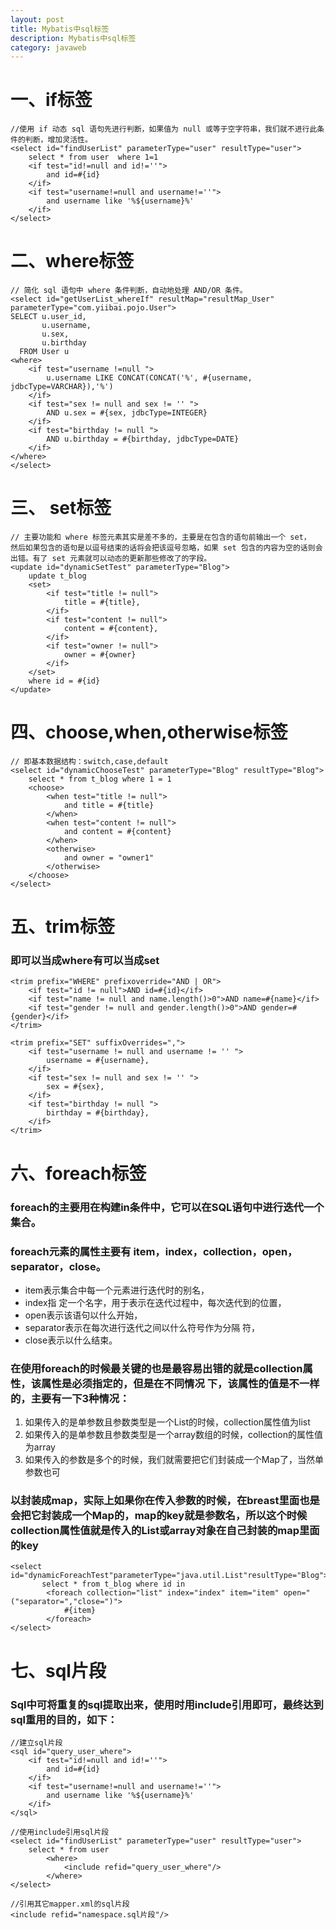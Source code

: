 ```yaml
---
layout: post
title: Mybatis中sql标签
description: Mybatis中sql标签
category: javaweb
---
```


# 一、if标签
    //使用 if 动态 sql 语句先进行判断，如果值为 null 或等于空字符串，我们就不进行此条件的判断，增加灵活性。
	<select id="findUserList" parameterType="user" resultType="user">
		select * from user  where 1=1
		<if test="id!=null and id!=''">
			and id=#{id}
		</if>
		<if test="username!=null and username!=''">
			and username like '%${username}%'
		</if>
	</select>

# 二、where标签
	// 简化 sql 语句中 where 条件判断，自动地处理 AND/OR 条件。
	<select id="getUserList_whereIf" resultMap="resultMap_User" parameterType="com.yiibai.pojo.User">  
    SELECT u.user_id,  
           u.username,  
           u.sex,  
           u.birthday 
      FROM User u
    <where>  
        <if test="username !=null ">  
            u.username LIKE CONCAT(CONCAT('%', #{username, jdbcType=VARCHAR}),'%')  
        </if>  
        <if test="sex != null and sex != '' ">  
            AND u.sex = #{sex, jdbcType=INTEGER}  
        </if>  
        <if test="birthday != null ">  
            AND u.birthday = #{birthday, jdbcType=DATE}  
        </if> 
    </where>    
	</select> 

# 三、 set标签
	// 主要功能和 where 标签元素其实是差不多的，主要是在包含的语句前输出一个 set，
    然后如果包含的语句是以逗号结束的话将会把该逗号忽略，如果 set 包含的内容为空的话则会出错。有了 set 元素就可以动态的更新那些修改了的字段。 
	<update id="dynamicSetTest" parameterType="Blog">
        update t_blog
        <set>
            <if test="title != null">
                title = #{title},
            </if>
            <if test="content != null">
                content = #{content},
            </if>
            <if test="owner != null">
                owner = #{owner}
            </if>
        </set>
        where id = #{id}
    </update>

# 四、choose,when,otherwise标签
	// 即基本数据结构：switch,case,default
	<select id="dynamicChooseTest" parameterType="Blog" resultType="Blog">
        select * from t_blog where 1 = 1 
        <choose>
            <when test="title != null">
                and title = #{title}
            </when>
            <when test="content != null">
                and content = #{content}
            </when>
            <otherwise>
                and owner = "owner1"
            </otherwise>
        </choose>
    </select>

# 五、trim标签
### 即可以当成where有可以当成set
	<trim prefix="WHERE" prefixoverride="AND | OR">
		<if test="id != null">AND id=#{id}</if>
		<if test="name != null and name.length()>0">AND name=#{name}</if>
		<if test="gender != null and gender.length()>0">AND gender=#{gender}</if>
	</trim>

	<trim prefix="SET" suffixOverrides=",">  
        <if test="username != null and username != '' ">  
            username = #{username},  
        </if>  
        <if test="sex != null and sex != '' ">  
            sex = #{sex},  
        </if>  
        <if test="birthday != null ">  
            birthday = #{birthday},  
        </if>  
    </trim> 

# 六、foreach标签
### foreach的主要用在构建in条件中，它可以在SQL语句中进行迭代一个集合。

### foreach元素的属性主要有 item，index，collection，open，separator，close。

- item表示集合中每一个元素进行迭代时的别名，
- index指 定一个名字，用于表示在迭代过程中，每次迭代到的位置，
- open表示该语句以什么开始，
- separator表示在每次进行迭代之间以什么符号作为分隔 符，
- close表示以什么结束。

### 在使用foreach的时候最关键的也是最容易出错的就是collection属性，该属性是必须指定的，但是在不同情况 下，该属性的值是不一样的，主要有一下3种情况：

1. 如果传入的是单参数且参数类型是一个List的时候，collection属性值为list
2. 如果传入的是单参数且参数类型是一个array数组的时候，collection的属性值为array
3. 如果传入的参数是多个的时候，我们就需要把它们封装成一个Map了，当然单参数也可

### 以封装成map，实际上如果你在传入参数的时候，在breast里面也是会把它封装成一个Map的，map的key就是参数名，所以这个时候collection属性值就是传入的List或array对象在自己封装的map里面的key
	<select id="dynamicForeachTest"parameterType="java.util.List"resultType="Blog">
           select * from t_blog where id in
   			<foreach collection="list" index="index" item="item" open="("separator=","close=")">
                #{item}       
        	</foreach>    
    </select>

# 七、sql片段
###   Sql中可将重复的sql提取出来，使用时用include引用即可，最终达到sql重用的目的，如下：
	//建立sql片段
	<sql id="query_user_where">
		<if test="id!=null and id!=''">
			and id=#{id}
		</if>
		<if test="username!=null and username!=''">
			and username like '%${username}%'
		</if>
	</sql>

	//使用include引用sql片段
	<select id="findUserList" parameterType="user" resultType="user">
		select * from user
			<where>
				<include refid="query_user_where"/>
			</where>
	</select>

	//引用其它mapper.xml的sql片段
	<include refid="namespace.sql片段"/>